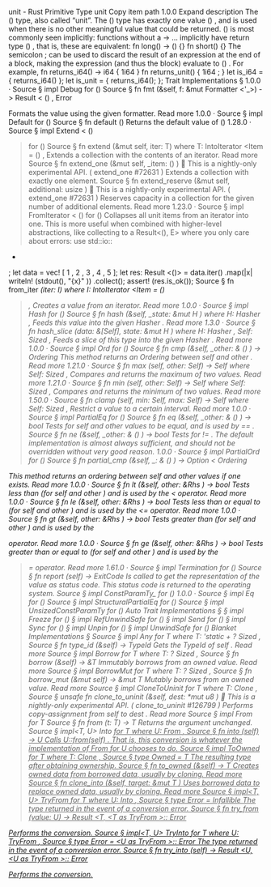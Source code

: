 unit - Rust
Primitive Type
unit
Copy item path
1.0.0
Expand description
The
()
type, also called “unit”.
The
()
type has exactly one value
()
, and is used when there
is no other meaningful value that could be returned.
()
is most
commonly seen implicitly: functions without a
-> ...
implicitly
have return type
()
, that is, these are equivalent:
fn
long() -> () {}
fn
short() {}
The semicolon
;
can be used to discard the result of an
expression at the end of a block, making the expression (and thus
the block) evaluate to
()
. For example,
fn
returns_i64() -> i64 {
1i64
}
fn
returns_unit() {
1i64
;
}
let
is_i64 = {
    returns_i64()
};
let
is_unit = {
    returns_i64();
};
Trait Implementations
§
1.0.0
·
Source
§
impl
Debug
for
()
Source
§
fn
fmt
(&self, f: &mut
Formatter
<'_>) ->
Result
<
()
,
Error
>
Formats the value using the given formatter.
Read more
1.0.0
·
Source
§
impl
Default
for
()
Source
§
fn
default
()
Returns the default value of
()
1.28.0
·
Source
§
impl
Extend
<
()
> for
()
Source
§
fn
extend
<T>(&mut self, iter: T)
where
    T:
IntoIterator
<Item =
()
>,
Extends a collection with the contents of an iterator.
Read more
Source
§
fn
extend_one
(&mut self, _item:
()
)
🔬
This is a nightly-only experimental API. (
extend_one
#72631
)
Extends a collection with exactly one element.
Source
§
fn
extend_reserve
(&mut self, additional:
usize
)
🔬
This is a nightly-only experimental API. (
extend_one
#72631
)
Reserves capacity in a collection for the given number of additional elements.
Read more
1.23.0
·
Source
§
impl
FromIterator
<
()
> for
()
Collapses all unit items from an iterator into one.
This is more useful when combined with higher-level abstractions, like
collecting to a
Result<(), E>
where you only care about errors:
use
std::io::
*
;
let
data =
vec!
[
1
,
2
,
3
,
4
,
5
];
let
res:
Result
<()> = data.iter()
    .map(|x|
writeln!
(stdout(),
"{x}"
))
    .collect();
assert!
(res.is_ok());
Source
§
fn
from_iter
<I>(iter: I)
where
    I:
IntoIterator
<Item =
()
>,
Creates a value from an iterator.
Read more
1.0.0
·
Source
§
impl
Hash
for
()
Source
§
fn
hash
<H>(&self, _state:
&mut H
)
where
    H:
Hasher
,
Feeds this value into the given
Hasher
.
Read more
1.3.0
·
Source
§
fn
hash_slice
<H>(data: &[Self], state:
&mut H
)
where
    H:
Hasher
,
    Self:
Sized
,
Feeds a slice of this type into the given
Hasher
.
Read more
1.0.0
·
Source
§
impl
Ord
for
()
Source
§
fn
cmp
(&self, _other: &
()
) ->
Ordering
This method returns an
Ordering
between
self
and
other
.
Read more
1.21.0
·
Source
§
fn
max
(self, other: Self) -> Self
where
    Self:
Sized
,
Compares and returns the maximum of two values.
Read more
1.21.0
·
Source
§
fn
min
(self, other: Self) -> Self
where
    Self:
Sized
,
Compares and returns the minimum of two values.
Read more
1.50.0
·
Source
§
fn
clamp
(self, min: Self, max: Self) -> Self
where
    Self:
Sized
,
Restrict a value to a certain interval.
Read more
1.0.0
·
Source
§
impl
PartialEq
for
()
Source
§
fn
eq
(&self, _other: &
()
) ->
bool
Tests for
self
and
other
values to be equal, and is used by
==
.
Source
§
fn
ne
(&self, _other: &
()
) ->
bool
Tests for
!=
. The default implementation is almost always sufficient,
and should not be overridden without very good reason.
1.0.0
·
Source
§
impl
PartialOrd
for
()
Source
§
fn
partial_cmp
(&self, _: &
()
) ->
Option
<
Ordering
>
This method returns an ordering between
self
and
other
values if one exists.
Read more
1.0.0
·
Source
§
fn
lt
(&self, other:
&Rhs
) ->
bool
Tests less than (for
self
and
other
) and is used by the
<
operator.
Read more
1.0.0
·
Source
§
fn
le
(&self, other:
&Rhs
) ->
bool
Tests less than or equal to (for
self
and
other
) and is used by the
<=
operator.
Read more
1.0.0
·
Source
§
fn
gt
(&self, other:
&Rhs
) ->
bool
Tests greater than (for
self
and
other
) and is used by the
>
operator.
Read more
1.0.0
·
Source
§
fn
ge
(&self, other:
&Rhs
) ->
bool
Tests greater than or equal to (for
self
and
other
) and is used by
the
>=
operator.
Read more
1.61.0
·
Source
§
impl
Termination
for
()
Source
§
fn
report
(self) ->
ExitCode
Is called to get the representation of the value as status code.
This status code is returned to the operating system.
Source
§
impl
ConstParamTy_
for
()
1.0.0
·
Source
§
impl
Eq
for
()
Source
§
impl
StructuralPartialEq
for
()
Source
§
impl
UnsizedConstParamTy
for
()
Auto Trait Implementations
§
§
impl
Freeze
for
()
§
impl
RefUnwindSafe
for
()
§
impl
Send
for
()
§
impl
Sync
for
()
§
impl
Unpin
for
()
§
impl
UnwindSafe
for
()
Blanket Implementations
§
Source
§
impl<T>
Any
for T
where
    T: 'static + ?
Sized
,
Source
§
fn
type_id
(&self) ->
TypeId
Gets the
TypeId
of
self
.
Read more
Source
§
impl<T>
Borrow
<T> for T
where
    T: ?
Sized
,
Source
§
fn
borrow
(&self) ->
&T
Immutably borrows from an owned value.
Read more
Source
§
impl<T>
BorrowMut
<T> for T
where
    T: ?
Sized
,
Source
§
fn
borrow_mut
(&mut self) ->
&mut T
Mutably borrows from an owned value.
Read more
Source
§
impl<T>
CloneToUninit
for T
where
    T:
Clone
,
Source
§
unsafe fn
clone_to_uninit
(&self, dest:
*mut
u8
)
🔬
This is a nightly-only experimental API. (
clone_to_uninit
#126799
)
Performs copy-assignment from
self
to
dest
.
Read more
Source
§
impl<T>
From
<T> for T
Source
§
fn
from
(t: T) -> T
Returns the argument unchanged.
Source
§
impl<T, U>
Into
<U> for T
where
    U:
From
<T>,
Source
§
fn
into
(self) -> U
Calls
U::from(self)
.
That is, this conversion is whatever the implementation of
From
<T> for U
chooses to do.
Source
§
impl<T>
ToOwned
for T
where
    T:
Clone
,
Source
§
type
Owned
= T
The resulting type after obtaining ownership.
Source
§
fn
to_owned
(&self) -> T
Creates owned data from borrowed data, usually by cloning.
Read more
Source
§
fn
clone_into
(&self, target:
&mut T
)
Uses borrowed data to replace owned data, usually by cloning.
Read more
Source
§
impl<T, U>
TryFrom
<U> for T
where
    U:
Into
<T>,
Source
§
type
Error
=
Infallible
The type returned in the event of a conversion error.
Source
§
fn
try_from
(value: U) ->
Result
<T, <T as
TryFrom
<U>>::
Error
>
Performs the conversion.
Source
§
impl<T, U>
TryInto
<U> for T
where
    U:
TryFrom
<T>,
Source
§
type
Error
= <U as
TryFrom
<T>>::
Error
The type returned in the event of a conversion error.
Source
§
fn
try_into
(self) ->
Result
<U, <U as
TryFrom
<T>>::
Error
>
Performs the conversion.